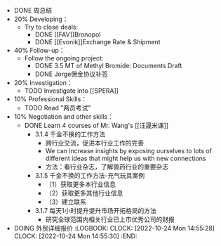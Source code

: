 - DONE 周总结
- 20% Developing：
	- Try to close deals:
		- DONE [[FAV]]Bronopol
		- DONE [[Evonik]]Exchange Rate & Shipment
- 40% Follow-up：
	- Follow the ongoing project:
		- DONE 3.5 MT of Methyl Bromide: Documents Draft
		- DONE Jorge佣金协议补签
- 20% Investigation：
	- TODO Investigate into [[SPERA]]
- 10% Professional Skills：
	- TODO Read "两员考试"
- 10% Negotiation and other skills：
	- DONE Learn 4 courses of Mr. Wang's [[汪晟米课]]
		- 3.1.4 千金不换的工作方法
			- 跨行业交流，促进本行业工作的完善
			- We can increase insights by exposing ourselves to lots of different ideas that might help us with new connections
			- 方法：看行业杂志，了解兽药行业的重要杂志
		- 3.1.5 千金不换的工作方法-充气玩具案例
			- （1）获取更多本行业信息
			- （2）获取更多其他行业信息
			- （3）建立联系
		- 3.1.7 每天1小时提升提升市场开拓格局的方法
			- 研究全球范围内相关行业已上市优秀公司的财报
- DOING 外贸详细报价
  :LOGBOOK:
  CLOCK: [2022-10-24 Mon 14:55:28]
  CLOCK: [2022-10-24 Mon 14:55:30]
  :END: